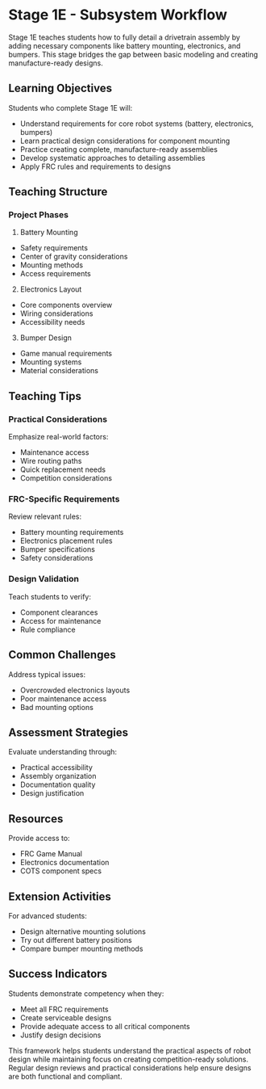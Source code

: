 # Stage 1E - Subsystem Workflow

Stage 1E teaches students how to fully detail a drivetrain assembly by adding necessary components like battery mounting, electronics, and bumpers. This stage bridges the gap between basic modeling and creating manufacture-ready designs.

## Learning Objectives

Students who complete Stage 1E will:
- Understand requirements for core robot systems (battery, electronics, bumpers)
- Learn practical design considerations for component mounting
- Practice creating complete, manufacture-ready assemblies
- Develop systematic approaches to detailing assemblies
- Apply FRC rules and requirements to designs

## Teaching Structure

### Project Phases

1. Battery Mounting
- Safety requirements
- Center of gravity considerations
- Mounting methods
- Access requirements

2. Electronics Layout
- Core components overview
- Wiring considerations
- Accessibility needs

3. Bumper Design
- Game manual requirements
- Mounting systems
- Material considerations

## Teaching Tips

### Practical Considerations

Emphasize real-world factors:
- Maintenance access
- Wire routing paths
- Quick replacement needs
- Competition considerations

### FRC-Specific Requirements

Review relevant rules:
- Battery mounting requirements
- Electronics placement rules
- Bumper specifications
- Safety considerations

### Design Validation

Teach students to verify:
- Component clearances
- Access for maintenance
- Rule compliance

## Common Challenges

Address typical issues:
- Overcrowded electronics layouts
- Poor maintenance access
- Bad mounting options

## Assessment Strategies

Evaluate understanding through:
- Practical accessibility
- Assembly organization
- Documentation quality
- Design justification

## Resources

Provide access to:
- FRC Game Manual
- Electronics documentation
- COTS component specs

## Extension Activities

For advanced students:
- Design alternative mounting solutions
- Try out different battery positions
- Compare bumper mounting methods

## Success Indicators

Students demonstrate competency when they:
- Meet all FRC requirements
- Create serviceable designs
- Provide adequate access to all critical components
- Justify design decisions

This framework helps students understand the practical aspects of robot design while maintaining focus on creating competition-ready solutions. Regular design reviews and practical considerations help ensure designs are both functional and compliant.